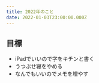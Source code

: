 ```yaml
---
title: 2022年のこと
date: 2022-01-03T23:00:00.000Z
---
```


目標
-------------------

- iPadでいいので字をキチンと書く
- うつぶせ寝をやめる
- なんでもいいのでメモを増やす
